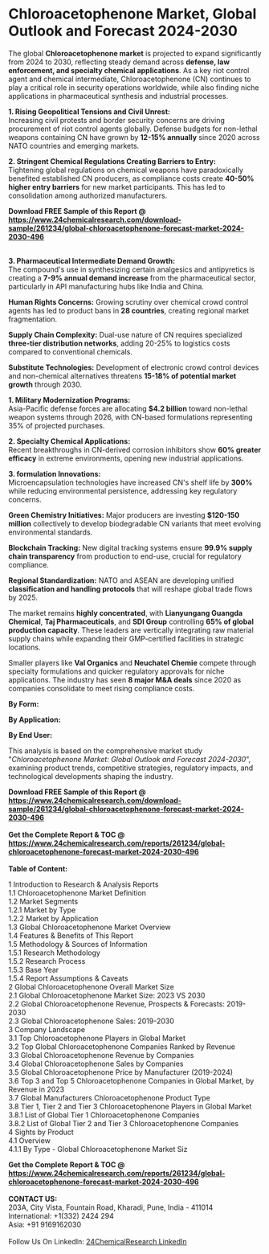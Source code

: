 <h1>Chloroacetophenone Market, Global Outlook and Forecast 2024-2030</h1><p>The global <strong>Chloroacetophenone market</strong> is projected to expand significantly from 2024 to 2030, reflecting steady demand across <strong>defense, law enforcement, and specialty chemical applications</strong>. As a key riot control agent and chemical intermediate, Chloroacetophenone (CN) continues to play a critical role in security operations worldwide, while also finding niche applications in pharmaceutical synthesis and industrial processes.</p><p><strong>1. Rising Geopolitical Tensions and Civil Unrest:</strong><br>
Increasing civil protests and border security concerns are driving procurement of riot control agents globally. Defense budgets for non-lethal weapons containing CN have grown by <strong>12-15% annually</strong> since 2020 across NATO countries and emerging markets.</p><p><strong>2. Stringent Chemical Regulations Creating Barriers to Entry:</strong><br>
Tightening global regulations on chemical weapons have paradoxically benefited established CN producers, as compliance costs create <strong>40-50% higher entry barriers</strong> for new market participants. This has led to consolidation among authorized manufacturers.</p><div><b>Download FREE Sample of this Report @ 
            <a href="https://www.24chemicalresearch.com/download-sample/261234/global-chloroacetophenone-forecast-market-2024-2030-496">
            https://www.24chemicalresearch.com/download-sample/261234/global-chloroacetophenone-forecast-market-2024-2030-496</a></b></div><br><p><strong>3. Pharmaceutical Intermediate Demand Growth:</strong><br>
The compound's use in synthesizing certain analgesics and antipyretics is creating a <strong>7-9% annual demand increase</strong> from the pharmaceutical sector, particularly in API manufacturing hubs like India and China.</p><p><strong>Human Rights Concerns:</strong> Growing scrutiny over chemical crowd control agents has led to product bans in <strong>28 countries</strong>, creating regional market fragmentation.</p><p><strong>Supply Chain Complexity:</strong> Dual-use nature of CN requires specialized <strong>three-tier distribution networks</strong>, adding 20-25% to logistics costs compared to conventional chemicals.</p><p><strong>Substitute Technologies:</strong> Development of electronic crowd control devices and non-chemical alternatives threatens <strong>15-18% of potential market growth</strong> through 2030.</p><p><strong>1. Military Modernization Programs:</strong><br>
Asia-Pacific defense forces are allocating <strong>$4.2 billion</strong> toward non-lethal weapon systems through 2026, with CN-based formulations representing 35% of projected purchases.</p><p><strong>2. Specialty Chemical Applications:</strong><br>
Recent breakthroughs in CN-derived corrosion inhibitors show <strong>60% greater efficacy</strong> in extreme environments, opening new industrial applications.</p><p><strong>3. formulation Innovations:</strong><br>
Microencapsulation technologies have increased CN's shelf life by <strong>300%</strong> while reducing environmental persistence, addressing key regulatory concerns.</p><p><strong>Green Chemistry Initiatives:</strong> Major producers are investing <strong>$120-150 million</strong> collectively to develop biodegradable CN variants that meet evolving environmental standards.</p><p><strong>Blockchain Tracking:</strong> New digital tracking systems ensure <strong>99.9% supply chain transparency</strong> from production to end-use, crucial for regulatory compliance.</p><p><strong>Regional Standardization:</strong> NATO and ASEAN are developing unified <strong>classification and handling protocols</strong> that will reshape global trade flows by 2025.</p><p>The market remains <strong>highly concentrated</strong>, with <strong>Lianyungang Guangda Chemical</strong>, <strong>Taj Pharmaceuticals</strong>, and <strong>SDI Group</strong> controlling <strong>65% of global production capacity</strong>. These leaders are vertically integrating raw material supply chains while expanding their GMP-certified facilities in strategic locations.</p><p>Smaller players like <strong>Val Organics</strong> and <strong>Neuchatel Chemie</strong> compete through specialty formulations and quicker regulatory approvals for niche applications. The industry has seen <strong>8 major M&amp;A deals</strong> since 2020 as companies consolidate to meet rising compliance costs.</p><p><strong>By Form:</strong>
</p><p><strong>By Application:</strong>
</p><p><strong>By End User:</strong>
</p><p>This analysis is based on the comprehensive market study "<em>Chloroacetophenone Market: Global Outlook and Forecast 2024-2030</em>", examining product trends, competitive strategies, regulatory impacts, and technological developments shaping the industry.</p><div><b>Download FREE Sample of this Report @ 
            <a href="https://www.24chemicalresearch.com/download-sample/261234/global-chloroacetophenone-forecast-market-2024-2030-496">
            https://www.24chemicalresearch.com/download-sample/261234/global-chloroacetophenone-forecast-market-2024-2030-496</a></b></div><br><div><b>Get the Complete Report & TOC @ 
            <a href="https://www.24chemicalresearch.com/reports/261234/global-chloroacetophenone-forecast-market-2024-2030-496">
            https://www.24chemicalresearch.com/reports/261234/global-chloroacetophenone-forecast-market-2024-2030-496</a></b></div><br>
            <b>Table of Content:</b><p>1 Introduction to Research & Analysis Reports<br />
    1.1 Chloroacetophenone Market Definition<br />
    1.2 Market Segments<br />
        1.2.1 Market by Type<br />
        1.2.2 Market by Application<br />
    1.3 Global Chloroacetophenone Market Overview<br />
    1.4 Features & Benefits of This Report<br />
    1.5 Methodology & Sources of Information<br />
        1.5.1 Research Methodology<br />
        1.5.2 Research Process<br />
        1.5.3 Base Year<br />
        1.5.4 Report Assumptions & Caveats<br />
2 Global Chloroacetophenone Overall Market Size<br />
    2.1 Global Chloroacetophenone Market Size: 2023 VS 2030<br />
    2.2 Global Chloroacetophenone Revenue, Prospects & Forecasts: 2019-2030<br />
    2.3 Global Chloroacetophenone Sales: 2019-2030<br />
3 Company Landscape<br />
    3.1 Top Chloroacetophenone Players in Global Market<br />
    3.2 Top Global Chloroacetophenone Companies Ranked by Revenue<br />
    3.3 Global Chloroacetophenone Revenue by Companies<br />
    3.4 Global Chloroacetophenone Sales by Companies<br />
    3.5 Global Chloroacetophenone Price by Manufacturer (2019-2024)<br />
    3.6 Top 3 and Top 5 Chloroacetophenone Companies in Global Market, by Revenue in 2023<br />
    3.7 Global Manufacturers Chloroacetophenone Product Type<br />
    3.8 Tier 1, Tier 2 and Tier 3 Chloroacetophenone Players in Global Market<br />
        3.8.1 List of Global Tier 1 Chloroacetophenone Companies<br />
        3.8.2 List of Global Tier 2 and Tier 3 Chloroacetophenone Companies<br />
4 Sights by Product<br />
    4.1 Overview<br />
        4.1.1 By Type - Global Chloroacetophenone Market Siz</p><div><b>Get the Complete Report & TOC @ 
            <a href="https://www.24chemicalresearch.com/reports/261234/global-chloroacetophenone-forecast-market-2024-2030-496">
            https://www.24chemicalresearch.com/reports/261234/global-chloroacetophenone-forecast-market-2024-2030-496</a></b></div><br><b>CONTACT US:</b><br>
            203A, City Vista, Fountain Road, Kharadi, Pune, India - 411014<br>
            International: +1(332) 2424 294<br>
            Asia: +91 9169162030 <br><br>
            Follow Us On LinkedIn: <a href="https://www.linkedin.com/company/24chemicalresearch/">24ChemicalResearch LinkedIn</a>
